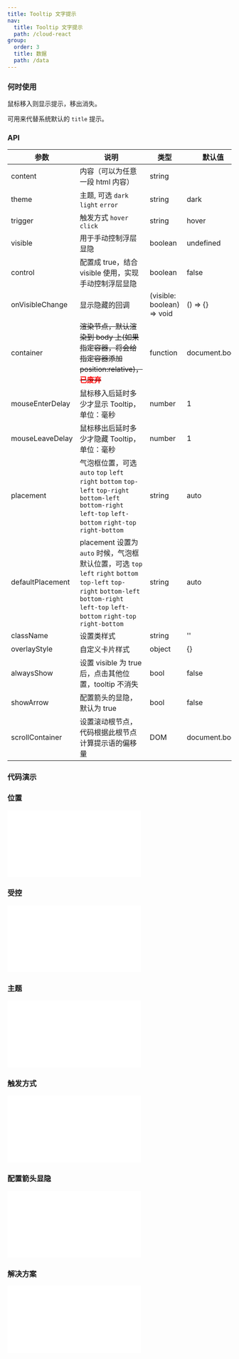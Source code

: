 ```yaml
---
title: Tooltip 文字提示
nav:
  title: Tooltip 文字提示
  path: /cloud-react
group:
  order: 3
  title: 数据
  path: /data
---
```


### 何时使用

鼠标移入则显示提示，移出消失。

可用来代替系统默认的 `title` 提示。

### API

| 参数             | 说明                                                                                                                                                                                     | 类型                       | 默认值        |
| ---------------- | ---------------------------------------------------------------------------------------------------------------------------------------------------------------------------------------- | -------------------------- | ------------- |
| content          | 内容（可以为任意一段 html 内容）                                                                                                                                                         | string                     |               |
| theme            | 主题, 可选 `dark` `light` `error`                                                                                                                                                        | string                     | dark          |
| trigger          | 触发方式 `hover` `click`                                                                                                                                                                 | string                     | hover         |
| visible          | 用于手动控制浮层显隐                                                                                                                                                                     | boolean                    | undefined     |
| control          | 配置成 true，结合 visible 使用，实现手动控制浮层显隐                                                                                                                                     | boolean                    | false         |
| onVisibleChange  | 显示隐藏的回调                                                                                                                                                                           | (visible: boolean) => void | () => {}      |
| container        | <del>渲染节点，默认渲染到 body 上(如果指定容器，将会给指定容器添加 position:relative)，<b style="color: red">已废弃</b></del>                                                            | function                   | document.body |
| mouseEnterDelay  | 鼠标移入后延时多少才显示 Tooltip，单位：毫秒                                                                                                                                             | number                     | 1             |
| mouseLeaveDelay  | 鼠标移出后延时多少才隐藏 Tooltip，单位：毫秒                                                                                                                                             | number                     | 1             |
| placement        | 气泡框位置，可选 `auto` `top` `left` `right` `bottom` `top-left` `top-right` `bottom-left` `bottom-right` `left-top` `left-bottom` `right-top` `right-bottom`                            | string                     | auto          |
| defaultPlacement | placement 设置为 `auto` 时候，气泡框默认位置，可选 `top` `left` `right` `bottom` `top-left` `top-right` `bottom-left` `bottom-right` `left-top` `left-bottom` `right-top` `right-bottom` | string                     | auto          |
| className        | 设置类样式                                                                                                                                                                               | string                     | ''            |
| overlayStyle     | 自定义卡片样式                                                                                                                                                                           | object                     | {}            |
| alwaysShow       | 设置 visible 为 true 后，点击其他位置，tooltip 不消失                                                                                                                                    | bool                       | false         |
| showArrow        | 配置箭头的显隐，默认为 true                                                                                                                                                              | bool                       | false         |
| scrollContainer  | 设置滚动根节点， 代码根据此根节点计算提示语的偏移量                                                                                                                                      | DOM                        | document.body |

### 代码演示

### 位置

<embed src="@components/tooltip/demos/placement.md" />

### 受控

<embed src="@components/tooltip/demos/control.md" />

### 主题

<embed src="@components/tooltip/demos/theme.md" />

### 触发方式

<embed src="@components/tooltip/demos/tigger.md" />

### 配置箭头显隐

<embed src="@components/tooltip/demos/showArrow.md" />

### 解决方案

<embed src="@components/tooltip/demos/select.md" />

